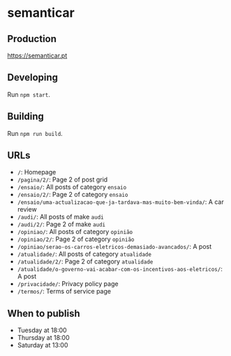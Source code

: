 # semanticar

## Production
https://semanticar.pt

## Developing

Run `npm start`.

## Building

Run `npm run build`.

## URLs
* `/`: Homepage
* `/pagina/2/`: Page 2 of post grid
* `/ensaio/`: All posts of category `ensaio`
* `/ensaio/2/`: Page 2 of category `ensaio`
* `/ensaio/uma-actualizacao-que-ja-tardava-mas-muito-bem-vinda/`: A car review
* `/audi/`: All posts of make `audi`
* `/audi/2/`: Page 2 of make `audi`
* `/opiniao/`: All posts of category `opinião`
* `/opiniao/2/`: Page 2 of category `opinião`
* `/opiniao/serao-os-carros-eletricos-demasiado-avancados/`: A post
* `/atualidade/`: All posts of category `atualidade`
* `/atualidade/2/`: Page 2 of category `atualidade`
* `/atualidade/o-governo-vai-acabar-com-os-incentivos-aos-eletricos/`: A post
* `/privacidade/`: Privacy policy page
* `/termos/`: Terms of service page

## When to publish
* Tuesday at 18:00
* Thursday at 18:00
* Saturday at 13:00
